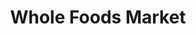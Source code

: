 ---
title: "Whole Foods Market"
url: /cambridge/whole-foods-market-prospect-street/
shop: supermarket
---